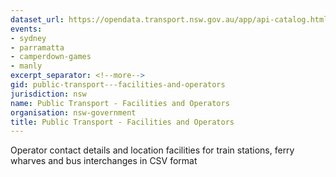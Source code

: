 ```yaml
---
dataset_url: https://opendata.transport.nsw.gov.au/app/api-catalog.html
events:
- sydney
- parramatta
- camperdown-games
- manly
excerpt_separator: <!--more-->
gid: public-transport---facilities-and-operators
jurisdiction: nsw
name: Public Transport - Facilities and Operators
organisation: nsw-government
title: Public Transport - Facilities and Operators
---
```


Operator contact details and location facilities for train stations, ferry wharves and bus interchanges in CSV format